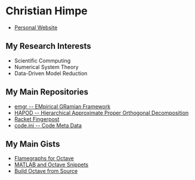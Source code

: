 # Christian Himpe

* [Personal Website](https://himpe.science)

## My Research Interests

* Scientific Commputing
* Numerical System Theory
* Data-Driven Model Reduction

## My Main Repositories

* [emgr -- EMpirical GRamian Framework](https://github.com/gramian/emgr)
* [HAPOD -- Hierarchical Approximate Proper Orthogonal Decomposition](https://github.com/gramian/hapod)
* [Racket Fingerpost](https://github.com/gramian/racket-fingerpost)
* [code.ini -- Code Meta Data](https://github.com/gramian/code-ini)

## My Main Gists

* [Flamegraphs for Octave](https://gist.github.com/7807c670588d10adbfca9add73daeda2)
* [MATLAB and Octave Snippets](https://gist.github.com/6027733)
* [Build Octave from Source](https://gist.github.com/cd245d7dea271bcaae9967c93327429a)
